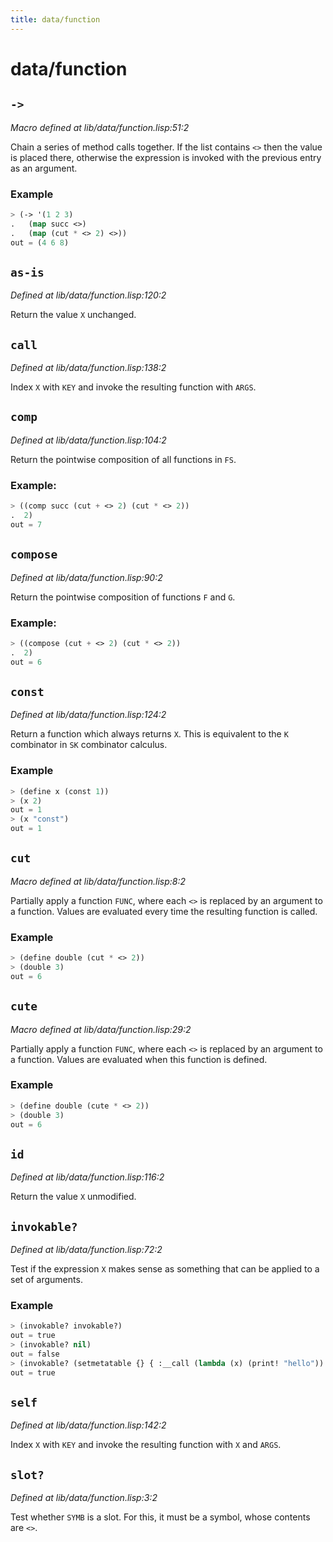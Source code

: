 ```yaml
---
title: data/function
---
```

# data/function
## `->`
*Macro defined at lib/data/function.lisp:51:2*

Chain a series of method calls together. If the list contains `<>`
then the value is placed there, otherwise the expression is invoked
with the previous entry as an argument.

### Example
```cl
> (-> '(1 2 3)
.   (map succ <>)
.   (map (cut * <> 2) <>))
out = (4 6 8)
```

## `as-is`
*Defined at lib/data/function.lisp:120:2*

Return the value `X` unchanged.

## `call`
*Defined at lib/data/function.lisp:138:2*

Index `X` with `KEY` and invoke the resulting function with `ARGS`.

## `comp`
*Defined at lib/data/function.lisp:104:2*

Return the pointwise composition of all functions in `FS`.

### Example:
```cl
> ((comp succ (cut + <> 2) (cut * <> 2))
.  2)
out = 7
```

## `compose`
*Defined at lib/data/function.lisp:90:2*

Return the pointwise composition of functions `F` and `G`.

### Example:
```cl
> ((compose (cut + <> 2) (cut * <> 2))
.  2)
out = 6
```

## `const`
*Defined at lib/data/function.lisp:124:2*

Return a function which always returns `X`. This is equivalent to the
`K` combinator in `SK` combinator calculus.

### Example
```cl
> (define x (const 1))
> (x 2)
out = 1
> (x "const")
out = 1
```

## `cut`
*Macro defined at lib/data/function.lisp:8:2*

Partially apply a function `FUNC`, where each `<>` is replaced by an
argument to a function. Values are evaluated every time the resulting
function is called.

### Example
```cl
> (define double (cut * <> 2))
> (double 3)
out = 6
```

## `cute`
*Macro defined at lib/data/function.lisp:29:2*

Partially apply a function `FUNC`, where each `<>` is replaced by an
argument to a function. Values are evaluated when this function is
defined.

### Example
```cl
> (define double (cute * <> 2))
> (double 3)
out = 6
```

## `id`
*Defined at lib/data/function.lisp:116:2*

Return the value `X` unmodified.

## `invokable?`
*Defined at lib/data/function.lisp:72:2*

Test if the expression `X` makes sense as something that can be applied
to a set of arguments.

### Example
```cl
> (invokable? invokable?)
out = true
> (invokable? nil)
out = false
> (invokable? (setmetatable {} { :__call (lambda (x) (print! "hello")) }))
out = true
```

## `self`
*Defined at lib/data/function.lisp:142:2*

Index `X` with `KEY` and invoke the resulting function with `X` and `ARGS`.

## `slot?`
*Defined at lib/data/function.lisp:3:2*

Test whether `SYMB` is a slot. For this, it must be a symbol, whose
contents are `<>`.

